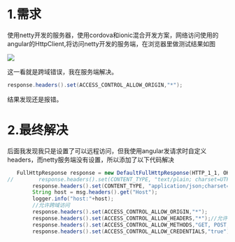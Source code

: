 # 1.需求

使用netty开发的服务器，使用cordova和ionic混合开发方案，网络访问使用的angular的HttpClient,将访问netty开发的服务端，在浏览器里做测试结果如图

![](https://github.com/liukai90/liukai90.github.io/blob/master/netty/img/error.png)

这一看就是跨域错误，我在服务端解决。

```java
response.headers().set(ACCESS_CONTROL_ALLOW_ORIGIN,"*");
```

结果发现还是报错。

# 2.最终解决

后面我发现我只是设置了可以远程访问，但我使用angular发请求时自定义headers，而netty服务端没有设置，所以添加了以下代码解决

```java
   FullHttpResponse response = new DefaultFullHttpResponse(HTTP_1_1, OK, Unpooled.wrappedBuffer(content));
//        response.headers().set(CONTENT_TYPE, "text/plain; charset=UTF-8");
        response.headers().set(CONTENT_TYPE, "application/json;charset=UTF-8");
        String host = msg.headers().get("Host");
        logger.info("host:"+host);
        //允许跨域访问
        response.headers().set(ACCESS_CONTROL_ALLOW_ORIGIN,"*");
        response.headers().set(ACCESS_CONTROL_ALLOW_HEADERS,"*");//允许headers自定义
        response.headers().set(ACCESS_CONTROL_ALLOW_METHODS,"GET, POST, PUT,DELETE");
        response.headers().set(ACCESS_CONTROL_ALLOW_CREDENTIALS,"true");
```

